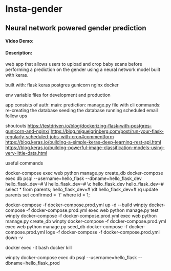 # Insta-gender
## Neural network powered gender prediction
#### Video Demo:  <URL HERE>
#### Description:
web app that allows users to upload and crop baby scans before performing a prediction on the gender using a neural network model built with keras.

built with:
flask
keras
postgres
gunicorn
nginx
docker

env variable files for development and production

app consists of
auth:
main:
prediction:
manage.py file with cli commands:
re-creating the database
seeding the database
running scheduled email follow ups

shoutouts
https://testdriven.io/blog/dockerizing-flask-with-postgres-gunicorn-and-nginx/
https://blog.miguelgrinberg.com/post/run-your-flask-regularly-scheduled-jobs-with-cron#commentform
https://blog.keras.io/building-a-simple-keras-deep-learning-rest-api.html
https://blog.keras.io/building-powerful-image-classification-models-using-very-little-data.html

useful commands

docker-compose exec web python manage.py create_db
docker-compose exec db psql --username=hello_flask --dbname=hello_flask_dev
  hello_flask_dev=# \l
  hello_flask_dev=# \c hello_flask_dev
  hello_flask_dev=# select * from parents;
  hello_flask_dev=# \dt
  hello_flask_dev=# \q
  update parents set confirmed = 't' where id = 1;

docker-compose -f docker-compose.prod.yml up -d --build
winpty docker-compose -f docker-compose.prod.yml exec web python manage.py test
winpty docker-compose -f docker-compose.prod.yml exec web python manage.py create_db
winpty docker-compose -f docker-compose.prod.yml exec web python manage.py seed_db
docker-compose -f docker-compose.prod.yml logs -f
docker-compose -f docker-compose.prod.yml down -v

docker exec -it <container name> bash
docker kill <container name>

winpty docker-compose exec db psql --username=hello_flask --dbname=hello_flask_prod
